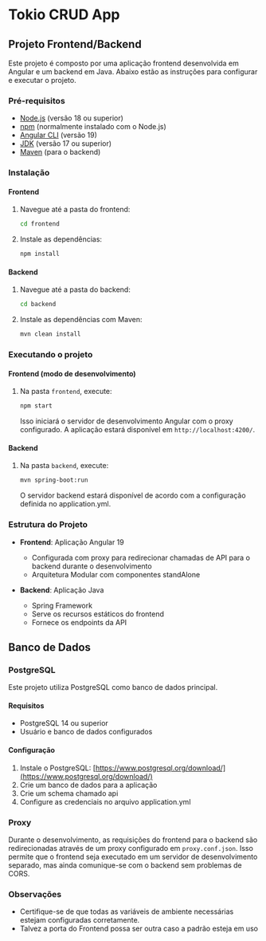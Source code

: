 # Tokio CRUD App

## Projeto Frontend/Backend

Este projeto é composto por uma aplicação frontend desenvolvida em Angular e um backend em Java. Abaixo estão as instruções para configurar e executar o projeto.

### Pré-requisitos

- [Node.js](https://nodejs.org/) (versão 18 ou superior)
- [npm](https://www.npmjs.com/) (normalmente instalado com o Node.js)
- [Angular CLI](https://angular.io/cli) (versão 19)
- [JDK](https://www.oracle.com/java/technologies/javase-downloads.html) (versão 17 ou superior)
- [Maven](https://maven.apache.org/download.cgi) (para o backend)

### Instalação

#### Frontend

1. Navegue até a pasta do frontend:
   ```bash
   cd frontend
   ```

2. Instale as dependências:
   ```bash
   npm install
   ```

#### Backend

1. Navegue até a pasta do backend:
   ```bash
   cd backend
   ```

2. Instale as dependências com Maven:
   ```bash
   mvn clean install
   ```

### Executando o projeto

#### Frontend (modo de desenvolvimento)

1. Na pasta `frontend`, execute:
   ```bash
   npm start
   ```
   
   Isso iniciará o servidor de desenvolvimento Angular com o proxy configurado.
   A aplicação estará disponível em `http://localhost:4200/`.

#### Backend

1. Na pasta `backend`, execute:
   ```bash
   mvn spring-boot:run
   ```

   O servidor backend estará disponível de acordo com a configuração definida no application.yml.


### Estrutura do Projeto

- **Frontend**: Aplicação Angular 19
  - Configurada com proxy para redirecionar chamadas de API para o backend durante o desenvolvimento
  - Arquitetura Modular com componentes standAlone

- **Backend**: Aplicação Java
  - Spring Framework
  - Serve os recursos estáticos do frontend
  - Fornece os endpoints da API
 
## Banco de Dados

### PostgreSQL

Este projeto utiliza PostgreSQL como banco de dados principal.

#### Requisitos
- PostgreSQL 14 ou superior
- Usuário e banco de dados configurados

#### Configuração
1. Instale o PostgreSQL: [https://www.postgresql.org/download/](https://www.postgresql.org/download/)
2. Crie um banco de dados para a aplicação
3. Crie um schema chamado api
4. Configure as credenciais no arquivo application.yml
### Proxy

Durante o desenvolvimento, as requisições do frontend para o backend são redirecionadas através de um proxy configurado em `proxy.conf.json`. Isso permite que o frontend seja executado em um servidor de desenvolvimento separado, mas ainda comunique-se com o backend sem problemas de CORS.

### Observações

- Certifique-se de que todas as variáveis de ambiente necessárias estejam configuradas corretamente.
- Talvez a porta do Frontend possa ser outra caso a padrão esteja em uso
